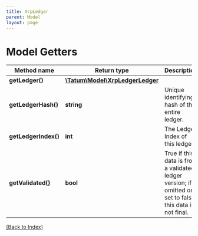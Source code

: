 ```yaml
---
title: XrpLedger
parent: Model
layout: page
---
```


# Model Getters

Method name | Return type | Description | Notes
------------ | ------------- | ------------- | -------------
**getLedger()** | [**\Tatum\Model\XrpLedgerLedger**](XrpLedgerLedger.md) |  | [optional]
**getLedgerHash()** | **string** | Unique identifying hash of the entire ledger. | [optional]
**getLedgerIndex()** | **int** | The Ledger Index of this ledger. | [optional]
**getValidated()** | **bool** | True if this data is from a validated ledger version; if omitted or set to false, this data is not final. | [optional]

[[Back to Index]](../index.md)
